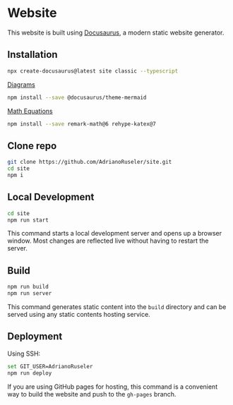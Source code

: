 # Website

This website is built using [Docusaurus](https://docusaurus.io/), a modern static website generator.

## Installation

```bash
npx create-docusaurus@latest site classic --typescript
```

[Diagrams](https://docusaurus.io/docs/markdown-features/diagrams)

```bash
npm install --save @docusaurus/theme-mermaid
```

[Math Equations](https://docusaurus.io/docs/markdown-features/math-equations)

```bash
npm install --save remark-math@6 rehype-katex@7
```

## Clone repo

```bash
git clone https://github.com/AdrianoRuseler/site.git
cd site
npm i
```

## Local Development

```bash
cd site
npm run start
```

This command starts a local development server and opens up a browser window. Most changes are reflected live without having to restart the server.

## Build

```bash
npm run build
npm run server
```

This command generates static content into the `build` directory and can be served using any static contents hosting service.

## Deployment

Using SSH:

```bash
set GIT_USER=AdrianoRuseler
npm run deploy
```

If you are using GitHub pages for hosting, this command is a convenient way to build the website and push to the `gh-pages` branch.
